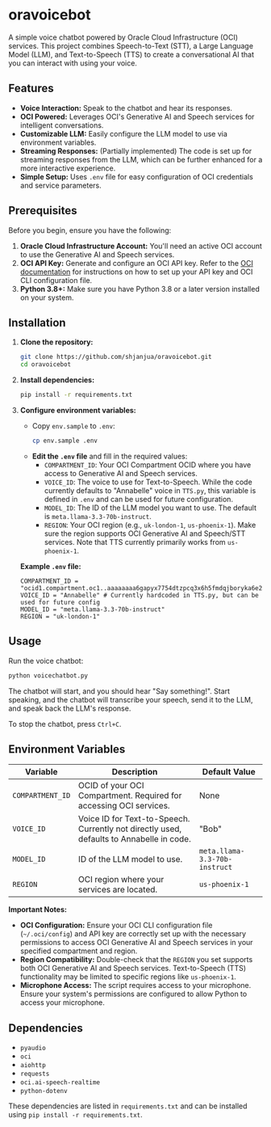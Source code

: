 # oravoicebot

A simple voice chatbot powered by Oracle Cloud Infrastructure (OCI) services. This project combines Speech-to-Text (STT), a Large Language Model (LLM), and Text-to-Speech (TTS) to create a conversational AI that you can interact with using your voice.

## Features

- **Voice Interaction:** Speak to the chatbot and hear its responses.
- **OCI Powered:** Leverages OCI's Generative AI and Speech services for intelligent conversations.
- **Customizable LLM:** Easily configure the LLM model to use via environment variables.
- **Streaming Responses:** (Partially implemented) The code is set up for streaming responses from the LLM, which can be further enhanced for a more interactive experience.
- **Simple Setup:**  Uses `.env` file for easy configuration of OCI credentials and service parameters.

## Prerequisites

Before you begin, ensure you have the following:

1. **Oracle Cloud Infrastructure Account:** You'll need an active OCI account to use the Generative AI and Speech services.
2. **OCI API Key:**  Generate and configure an OCI API key. Refer to the [OCI documentation](https://docs.oracle.com/en-us/iaas/Content/API/Concepts/apisigningkey.htm) for instructions on how to set up your API key and OCI CLI configuration file.
3. **Python 3.8+:**  Make sure you have Python 3.8 or a later version installed on your system.

## Installation

1. **Clone the repository:**
   ```bash
   git clone https://github.com/shjanjua/oravoicebot.git
   cd oravoicebot
   ```

2. **Install dependencies:**
   ```bash
   pip install -r requirements.txt
   ```

3. **Configure environment variables:**
   - Copy `env.sample` to `.env`:
     ```bash
     cp env.sample .env
     ```
   - **Edit the `.env` file** and fill in the required values:
     - `COMPARTMENT_ID`: Your OCI Compartment OCID where you have access to Generative AI and Speech services.
     - `VOICE_ID`: The voice to use for Text-to-Speech.  While the code currently defaults to "Annabelle" voice in `TTS.py`, this variable is defined in `.env` and can be used for future configuration.
     - `MODEL_ID`: The ID of the LLM model you want to use. The default is `meta.llama-3.3-70b-instruct`.
     - `REGION`: Your OCI region (e.g., `uk-london-1`, `us-phoenix-1`). Make sure the region supports OCI Generative AI and Speech/STT services.  Note that TTS currently primarily works from `us-phoenix-1`.

   **Example `.env` file:**
   ```
   COMPARTMENT_ID = "ocid1.compartment.oc1..aaaaaaaa6gapyx7754dtzpcq3x6h5fmdqjboryka6e2vndc7uds5pmqsqvuq"
   VOICE_ID = "Annabelle" # Currently hardcoded in TTS.py, but can be used for future config
   MODEL_ID = "meta.llama-3.3-70b-instruct"
   REGION = "uk-london-1"
   ```

## Usage

Run the voice chatbot:

```bash
python voicechatbot.py
```

The chatbot will start, and you should hear "Say something!".  Start speaking, and the chatbot will transcribe your speech, send it to the LLM, and speak back the LLM's response.

To stop the chatbot, press `Ctrl+C`.

## Environment Variables

| Variable        | Description                                                                    | Default Value                |
|-----------------|--------------------------------------------------------------------------------|------------------------------|
| `COMPARTMENT_ID` | OCID of your OCI Compartment. Required for accessing OCI services.              | None                         |
| `VOICE_ID`       | Voice ID for Text-to-Speech. Currently not directly used, defaults to Annabelle in code. | "Bob"                        |
| `MODEL_ID`       | ID of the LLM model to use.                                                     | `meta.llama-3.3-70b-instruct` |
| `REGION`         | OCI region where your services are located.                                    | `us-phoenix-1`               |

**Important Notes:**

- **OCI Configuration:** Ensure your OCI CLI configuration file (`~/.oci/config`) and API key are correctly set up with the necessary permissions to access OCI Generative AI and Speech services in your specified compartment and region.
- **Region Compatibility:** Double-check that the `REGION` you set supports both OCI Generative AI and Speech services.  Text-to-Speech (TTS) functionality may be limited to specific regions like `us-phoenix-1`.
- **Microphone Access:**  The script requires access to your microphone. Ensure your system's permissions are configured to allow Python to access your microphone.

## Dependencies

- `pyaudio`
- `oci`
- `aiohttp`
- `requests`
- `oci.ai-speech-realtime`
- `python-dotenv`

These dependencies are listed in `requirements.txt` and can be installed using `pip install -r requirements.txt`.

